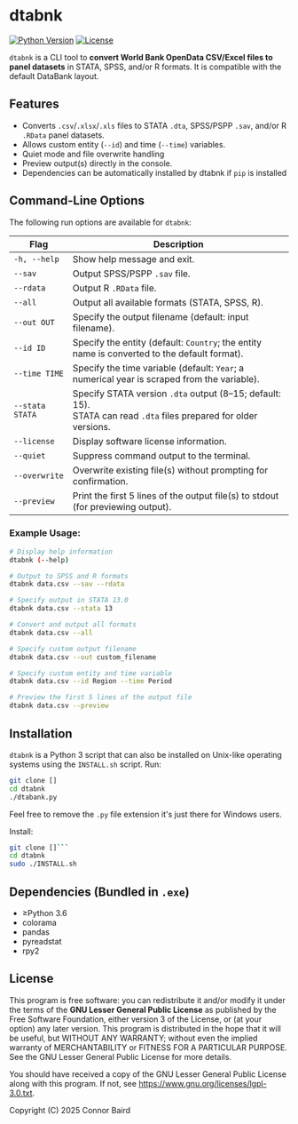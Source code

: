 
# dtabnk

[![Python Version](https://img.shields.io/badge/python-3.6%2B-blue.svg)](https://www.python.org/downloads/release/python-360/)  [![License](https://img.shields.io/badge/license-LGPL%20v3-blue.svg)](https://www.gnu.org/licenses/lgpl-3.0.txt)  

`dtabnk` is a CLI tool to **convert World Bank OpenData CSV/Excel files to panel datasets** in STATA, SPSS, and/or R formats. It is compatible with the default DataBank layout.

## Features
- Converts `.csv`/`.xlsx`/`.xls` files to STATA `.dta`, SPSS/PSPP `.sav`, and/or R `.RData` panel datasets.
- Allows custom entity (`--id`) and time (`--time`) variables.
- Quiet mode and file overwrite handling
- Preview output(s) directly in the console.
- Dependencies can be automatically installed by dtabnk if `pip` is installed
## Command-Line Options

The following run options are available for `dtabnk`:

| Flag              | Description                                                                                                 |
|-------------------|-------------------------------------------------------------------------------------------------------------|
| `-h, --help`      | Show help message and exit.                                                                             |
| `--sav`           | Output SPSS/PSPP `.sav` file.                                                                               |
| `--rdata`         | Output R `.RData` file.                                                                                     |
| `--all`           | Output all available formats (STATA, SPSS, R).                                                              |
| `--out OUT`       | Specify the output filename (default: input filename).                                                      |
| `--id ID`         | Specify the entity (default: `Country`; the entity name is converted to the default format).                 |
| `--time TIME`     | Specify the time variable (default: `Year`; a numerical year is scraped from the variable).                 |
| `--stata STATA`   | Specify STATA version `.dta` output (8–15; default: 15).<br>STATA can read `.dta` files prepared for older versions. |
| `--license`       | Display software license information.                                                                  |
| `--quiet`         | Suppress command output to the terminal.                                                   |
| `--overwrite`     | Overwrite existing file(s) without prompting for confirmation.                                               |
| `--preview`       | Print the first 5 lines of the output file(s) to stdout (for previewing output).                            |

### Example Usage:

```bash
# Display help information
dtabnk (--help)

# Output to SPSS and R formats
dtabnk data.csv --sav --rdata

# Specify output in STATA 13.0
dtabnk data.csv --stata 13

# Convert and output all formats
dtabnk data.csv --all

# Specify custom output filename
dtabnk data.csv --out custom_filename

# Specify custom entity and time variable
dtabnk data.csv --id Region --time Period

# Preview the first 5 lines of the output file
dtabnk data.csv --preview
```
## Installation
`dtabnk` is a Python 3 script that can also be installed on Unix-like operating systems using the `INSTALL.sh` script.
Run:
```bash
git clone []
cd dtabnk
./dtabank.py
```
Feel free to remove the `.py` file extension it's just there for Windows users.

Install:
```bash
git clone []```
cd dtabnk
sudo ./INSTALL.sh
```


## Dependencies (Bundled in `.exe`)
- ≥Python 3.6
- colorama
- pandas
- pyreadstat
- rpy2
## License
This program is free software: you can redistribute it and/or modify it under the terms of the **GNU Lesser General Public License** as published by the Free Software Foundation, either version 3 of the License, or (at your option) any later version. This program is distributed in the hope that it will be useful, but WITHOUT ANY WARRANTY; without even the implied warranty of MERCHANTABILITY or FITNESS FOR A PARTICULAR PURPOSE. See the GNU Lesser General Public License for more details.

You should have received a copy of the GNU Lesser General Public License along with this program. If not, see <https://www.gnu.org/licenses/lgpl-3.0.txt>.

Copyright (C) 2025 Connor Baird




